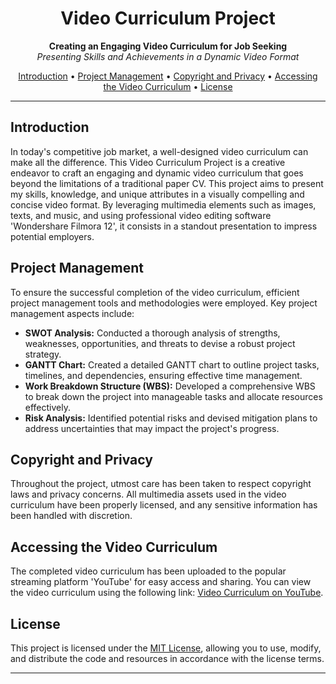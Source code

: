 <h1 align="center">Video Curriculum Project</h1>

<p align="center">
  <b>Creating an Engaging Video Curriculum for Job Seeking</b>
  <br>
  <i>Presenting Skills and Achievements in a Dynamic Video Format</i>
</p>

<p align="center">
  <a href="#introduction">Introduction</a> •
  <a href="#project-management">Project Management</a> •
  <a href="#copyright-and-privacy">Copyright and Privacy</a> •
  <a href="#accessing-the-video-curriculum">Accessing the Video Curriculum</a> •
  <a href="#license">License</a>
</p>

---

## Introduction

In today's competitive job market, a well-designed video curriculum can make all the difference.
This Video Curriculum Project is a creative endeavor to craft an engaging and dynamic video curriculum that goes beyond the limitations of a traditional paper CV. This project aims to present my skills, knowledge, and unique attributes in a visually compelling and concise video format. By leveraging multimedia elements such as images, texts, and music, and using professional video editing software 'Wondershare Filmora 12', it consists in a standout presentation to impress potential employers.

## Project Management

To ensure the successful completion of the video curriculum, efficient project management tools and methodologies were employed. Key project management aspects include:

- **SWOT Analysis:** Conducted a thorough analysis of strengths, weaknesses, opportunities, and threats to devise a robust project strategy.
- **GANTT Chart:** Created a detailed GANTT chart to outline project tasks, timelines, and dependencies, ensuring effective time management.
- **Work Breakdown Structure (WBS):** Developed a comprehensive WBS to break down the project into manageable tasks and allocate resources effectively.
- **Risk Analysis:** Identified potential risks and devised mitigation plans to address uncertainties that may impact the project's progress.

## Copyright and Privacy

Throughout the project, utmost care has been taken to respect copyright laws and privacy concerns. All multimedia assets used in the video curriculum have been properly licensed, and any sensitive information has been handled with discretion.

## Accessing the Video Curriculum

The completed video curriculum has been uploaded to the popular streaming platform 'YouTube' for easy access and sharing. You can view the video curriculum using the following link: [Video Curriculum on YouTube](https://youtu.be/n3CD9vUCMOc).

## License

This project is licensed under the [MIT License](https://github.com/AndreaAlberti07/My-Video-Curriculum/blob/main/LICENSE), allowing you to use, modify, and distribute the code and resources in accordance with the license terms.

---
